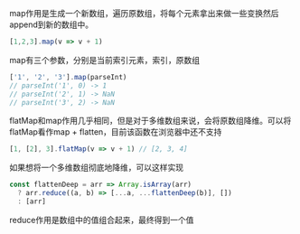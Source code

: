 map作用是生成一个新数组，遍历原数组，将每个元素拿出来做一些变换然后append到新的数组中。

```js
[1,2,3].map(v => v + 1)
```

map有三个参数，分别是当前索引元素，索引，原数组

```js
['1', '2', '3'].map(parseInt)
// parseInt('1', 0) -> 1
// parseInt('2', 1) -> NaN
// parseInt('3', 2) -> NaN
```

flatMap和map作用几乎相同，但是对于多维数组来说，会将原数组降维。可以将flatMap看作map + flatten，目前该函数在浏览器中还不支持

```js
[1, [2], 3].flatMap(v => v + 1) // [2, 3, 4]
```

如果想将一个多维数组彻底地降维，可以这样实现

```js
const flattenDeep = arr => Array.isArray(arr)
  ? arr.reduce((a, b) => [...a, ...flattenDeep(b)], [])
  : [arr]
```

reduce作用是数组中的值组合起来，最终得到一个值
